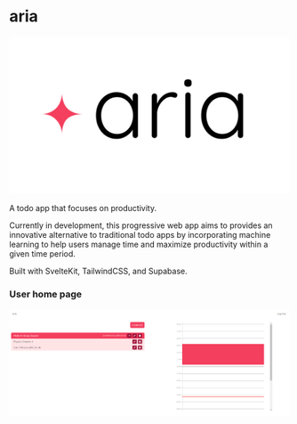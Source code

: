 # aria

![aria](/aria.png)

A todo app that focuses on productivity. 

Currently in development, this progressive web app aims to provides an innovative alternative to traditional todo apps by incorporating machine learning to help users manage time and maximize productivity within a given time period.

Built with SvelteKit, TailwindCSS, and Supabase.

### User home page

![home](/demo1.png)


